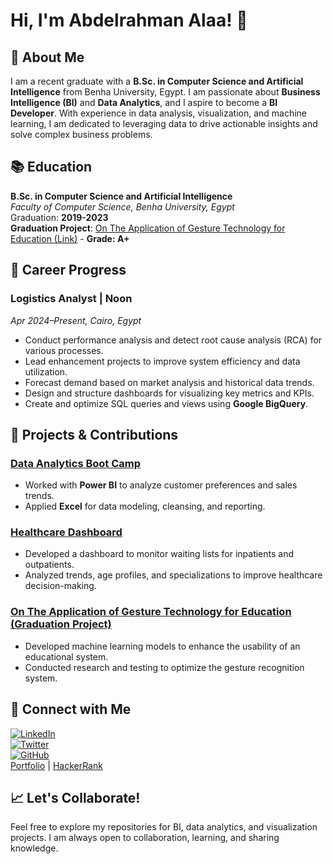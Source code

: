 # Hi, I'm Abdelrahman Alaa! 👋

## 🚀 About Me
I am a recent graduate with a **B.Sc. in Computer Science and Artificial Intelligence** from Benha University, Egypt. I am passionate about **Business Intelligence (BI)** and **Data Analytics**, and I aspire to become a **BI Developer**. With experience in data analysis, visualization, and machine learning, I am dedicated to leveraging data to drive actionable insights and solve complex business problems.

## 📚 Education
**B.Sc. in Computer Science and Artificial Intelligence**  
*Faculty of Computer Science, Benha University, Egypt*  
Graduation: **2019-2023**  
**Graduation Project**: [On The Application of Gesture Technology for Education (Link)](YourProjectLink) - **Grade: A+**

## 💼 Career Progress

### Logistics Analyst | **Noon**  
*Apr 2024–Present, Cairo, Egypt*  
- Conduct performance analysis and detect root cause analysis (RCA) for various processes.  
- Lead enhancement projects to improve system efficiency and data utilization.  
- Forecast demand based on market analysis and historical data trends.  
- Design and structure dashboards for visualizing key metrics and KPIs.  
- Create and optimize SQL queries and views using **Google BigQuery**.

## 💼 Projects & Contributions

### [Data Analytics Boot Camp](Link)
- Worked with **Power BI** to analyze customer preferences and sales trends.  
- Applied **Excel** for data modeling, cleansing, and reporting.

### [Healthcare Dashboard](Link)
- Developed a dashboard to monitor waiting lists for inpatients and outpatients.  
- Analyzed trends, age profiles, and specializations to improve healthcare decision-making.

### [On The Application of Gesture Technology for Education (Graduation Project)](Link)
- Developed machine learning models to enhance the usability of an educational system.  
- Conducted research and testing to optimize the gesture recognition system.

## 🔗 Connect with Me
[![LinkedIn](https://img.shields.io/badge/linkedin-0A66C2?style=for-the-badge&logo=linkedin&logoColor=white)](https://www.linkedin.com/in/abdelrahman-alaa-28069a252/)  
[![Twitter](https://img.shields.io/badge/twitter-1DA1F2?style=for-the-badge&logo=twitter&logoColor=white)](https://x.com/abdoalaa331?t=GYzfEa-zI0LDom6gebXRTQ&s=09)  
[![GitHub](https://img.shields.io/badge/github-000000?style=for-the-badge&logo=github&logoColor=white)](https://github.com/YourGitHubLink)  
[Portfolio](YourPortfolioLink) | [HackerRank](YourHackerRankLink)

## 📈 Let's Collaborate!
Feel free to explore my repositories for BI, data analytics, and visualization projects. I am always open to collaboration, learning, and sharing knowledge.
